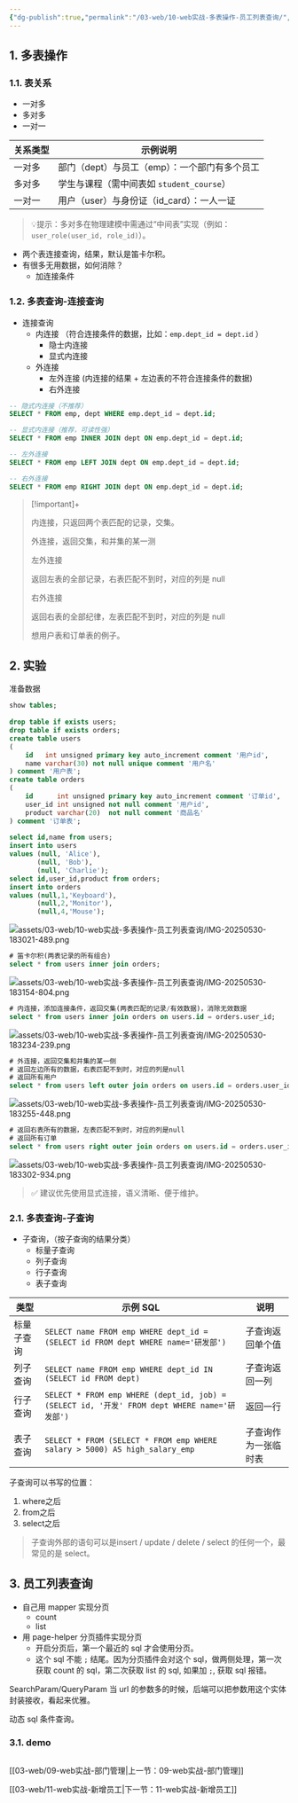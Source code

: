 ```yaml
---
{"dg-publish":true,"permalink":"/03-web/10-web实战-多表操作-员工列表查询/","dgPassFrontmatter":true}
---
```



## 1. 多表操作

### 1.1. 表关系

- 一对多
- 多对多
- 一对一

| 关系类型 | 示例说明                                      |
| -------- | --------------------------------------------- |
| 一对多   | 部门（dept）与员工（emp）：一个部门有多个员工 |
| 多对多   | 学生与课程（需中间表如 `student_course`）     |
| 一对一   | 用户（user）与身份证（id_card）：一人一证     |

> 💡提示：多对多在物理建模中需通过“中间表”实现（例如：`user_role(user_id, role_id)`）。

- 两个表连接查询，结果，默认是笛卡尔积。
- 有很多无用数据，如何消除？
	- 加连接条件

### 1.2. 多表查询-连接查询

- 连接查询
	- 内连接 （符合连接条件的数据，比如：`emp.dept_id = dept.id` ）
		- 隐士内连接
		- 显式内连接
	- 外连接 
		- 左外连接 (内连接的结果 + 左边表的不符合连接条件的数据)
		- 右外连接

```sql
-- 隐式内连接（不推荐）
SELECT * FROM emp, dept WHERE emp.dept_id = dept.id;

-- 显式内连接（推荐，可读性强）
SELECT * FROM emp INNER JOIN dept ON emp.dept_id = dept.id;

-- 左外连接
SELECT * FROM emp LEFT JOIN dept ON emp.dept_id = dept.id;

-- 右外连接
SELECT * FROM emp RIGHT JOIN dept ON emp.dept_id = dept.id;

```


> [!important]+ 
> 
> 内连接，只返回两个表匹配的记录，交集。
> 
> 外连接，返回交集，和并集的某一测
> 
> 左外连接
> 
>  返回左表的全部记录，右表匹配不到时，对应的列是 null
> 	
> 右外连接
> 
> 返回右表的全部纪律，左表匹配不到时，对应的列是 null
> 
> 想用户表和订单表的例子。 	


## 2. 实验
准备数据
```sql
show tables;  
  
drop table if exists users;  
drop table if exists orders;  
create table users  
(  
    id   int unsigned primary key auto_increment comment '用户id',  
    name varchar(30) not null unique comment '用户名'  
) comment '用户表';  
create table orders  
(  
    id      int unsigned primary key auto_increment comment '订单id',  
    user_id int unsigned not null comment '用户id',  
    product varchar(20)  not null comment '商品名'  
) comment '订单表';  
  
select id,name from users;  
insert into users  
values (null, 'Alice'),  
       (null, 'Bob'),  
       (null, 'Charlie');  
select id,user_id,product from orders;  
insert into orders  
values (null,1,'Keyboard'),  
       (null,2,'Monitor'),  
       (null,4,'Mouse');
```


![assets/03-web/10-web实战-多表操作-员工列表查询/IMG-20250530-183021-489.png](/img/user/assets/03-web/10-web%E5%AE%9E%E6%88%98-%E5%A4%9A%E8%A1%A8%E6%93%8D%E4%BD%9C-%E5%91%98%E5%B7%A5%E5%88%97%E8%A1%A8%E6%9F%A5%E8%AF%A2/IMG-20250530-183021-489.png)

```sql
# 笛卡尔积(两表记录的所有组合)  
select * from users inner join orders;
```
![assets/03-web/10-web实战-多表操作-员工列表查询/IMG-20250530-183154-804.png](/img/user/assets/03-web/10-web%E5%AE%9E%E6%88%98-%E5%A4%9A%E8%A1%A8%E6%93%8D%E4%BD%9C-%E5%91%98%E5%B7%A5%E5%88%97%E8%A1%A8%E6%9F%A5%E8%AF%A2/IMG-20250530-183154-804.png)

```sql
# 内连接，添加连接条件，返回交集(两表匹配的记录/有效数据)，消除无效数据  
select * from users inner join orders on users.id = orders.user_id;
```
![assets/03-web/10-web实战-多表操作-员工列表查询/IMG-20250530-183234-239.png](/img/user/assets/03-web/10-web%E5%AE%9E%E6%88%98-%E5%A4%9A%E8%A1%A8%E6%93%8D%E4%BD%9C-%E5%91%98%E5%B7%A5%E5%88%97%E8%A1%A8%E6%9F%A5%E8%AF%A2/IMG-20250530-183234-239.png)

```sql
# 外连接，返回交集和并集的某一侧  
# 返回左边所有的数据，右表匹配不到时，对应的列是null  
# 返回所有用户  
select * from users left outer join orders on users.id = orders.user_id;
```

![assets/03-web/10-web实战-多表操作-员工列表查询/IMG-20250530-183255-448.png](/img/user/assets/03-web/10-web%E5%AE%9E%E6%88%98-%E5%A4%9A%E8%A1%A8%E6%93%8D%E4%BD%9C-%E5%91%98%E5%B7%A5%E5%88%97%E8%A1%A8%E6%9F%A5%E8%AF%A2/IMG-20250530-183255-448.png)

```sql
# 返回右表所有的数据，左表匹配不到时，对应的列是null  
# 返回所有订单  
select * from users right outer join orders on users.id = orders.user_id;
```

![assets/03-web/10-web实战-多表操作-员工列表查询/IMG-20250530-183302-934.png](/img/user/assets/03-web/10-web%E5%AE%9E%E6%88%98-%E5%A4%9A%E8%A1%A8%E6%93%8D%E4%BD%9C-%E5%91%98%E5%B7%A5%E5%88%97%E8%A1%A8%E6%9F%A5%E8%AF%A2/IMG-20250530-183302-934.png)

> ✅ 建议优先使用显式连接，语义清晰、便于维护。

### 2.1. 多表查询-子查询

- 子查询，（按子查询的结果分类）
	- 标量子查询
	- 列子查询
	- 行子查询
	- 表子查询

| 类型       | 示例 SQL                                                                                     | 说明                 |
| ---------- | -------------------------------------------------------------------------------------------- | -------------------- |
| 标量子查询 | `SELECT name FROM emp WHERE dept_id = (SELECT id FROM dept WHERE name='研发部')`             | 子查询返回单个值     |
| 列子查询   | `SELECT name FROM emp WHERE dept_id IN (SELECT id FROM dept)`                                | 子查询返回一列       |
| 行子查询   | `SELECT * FROM emp WHERE (dept_id, job) = (SELECT id, '开发' FROM dept WHERE name='研发部')` | 返回一行             |
| 表子查询   | `SELECT * FROM (SELECT * FROM emp WHERE salary > 5000) AS high_salary_emp`                   | 子查询作为一张临时表 |

子查询可以书写的位置：
1. where之后
2. from之后
3. select之后

>  子查询外部的语句可以是insert / update / delete / select 的任何一个，最常见的是 select。

## 3. 员工列表查询

- 自己用 mapper 实现分页
	- count
	- list
- 用 page-helper 分页插件实现分页
	- 开启分页后，第一个最近的 sql 才会使用分页。
	- 这个 sql 不能 `;` 结尾。因为分页插件会对这个 sql，做两侧处理，第一次获取 count 的 sql，第二次获取 list 的 sql, 如果加 `;`, 获取 sql 报错。

SearchParam/QueryParam 当 url 的参数多的时候，后端可以把参数用这个实体封装接收，看起来优雅。

动态 sql 条件查询。

### 3.1. demo

```java

```

[[03-web/09-web实战-部门管理\|上一节：09-web实战-部门管理]]

[[03-web/11-web实战-新增员工\|下一节：11-web实战-新增员工]]